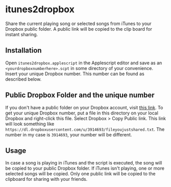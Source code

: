 itunes2dropbox
==============

Share the current playing song or selected songs from iTunes to your Dropbox public folder.
A public link will be copied to the clip board for instant sharing.

Installation
------------
Open `itunes2dropbox.applescript` in the Applescript editor and save
as an `<yourdropboxnumberhere>.scpt` in some directory of your
convenience. Insert your unique Dropbox number. This number can be
found as described below.

Public Dropbox Folder and the unique number
-------------------------------------------
If you don't have a public folder on your Dropbox account, visit
[this link](https://www.dropbox.com/enable_public_folder).
To get your unique Dropbox number, put a file in this directory on
your local Dropbox and right-click this file. Select Dropbox > Copy
Public link. This link will look something like
`https://dl.dropboxusercontent.com/u/3914693/fileyoujustshared.txt`.
The number in my case is `3914693`, your number will be different. 

Usage
----
In case a song is playing in iTunes and the script is executed, the
song will be copied to your public Dropbox folder. If iTunes isn't
playing, one or more selected songs will be copied. Only one public
link will be copied to the clipboard for sharing with your friends.


